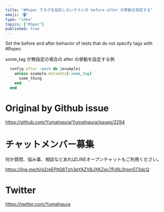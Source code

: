 ```yaml
---
title: "#Rspec でタグを指定しないテストの before after の挙動を設定する"
emoji: "🖥"
type: "idea"
topics: ["RSpec"]
published: true
---
```


Set the before and after behavior of tests that do not specify tags with #Rspec


some_tag が無指定の場合の after の挙動を設定する例

```rb
  config.after :each do |example|
    unless example.metadata[:some_tag]
      some_thing
    end
  end
```


# Original by Github issue

https://github.com/YumaInaura/YumaInaura/issues/2294








<!-- Update From Qiita API -->

# チャットメンバー募集


何か質問、悩み事、相談などあればLINEオープンチャットもご利用ください。

https://line.me/ti/g2/eEPltQ6Tzh3pYAZV8JXKZqc7PJ6L0rpm573dcQ





# Twitter


https://twitter.com/YumaInaura


<!-- Update From Qiita API -->


